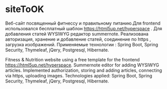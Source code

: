 # siteToOK
Веб-сайт посвященный фитнессу и правильному питанию.Для frontend использовался бесплатный шаблон https://html5up.net/hyperspace . Для добавления статей WYSIWYG редактор summernote. Реализована авторизация, хранение и добавление статей, соединение по https , загрузка изображений.
Применяемые технологии : Spring Boot, Spring Security, Thymeleaf, jQery, Postgresql, Hibernate.

Fitness & Nutrition website using a free template for the frontend https://html5up.net/hyperspace. Summernote editor for adding WYSIWYG articles. Implemented authorization, storing and adding articles, connecting via https, uploading images. Technologies applied: Spring Boot, Spring Security, Thymeleaf,
jQery, Postgresql, Hibernate.
